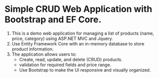 # Simple CRUD Web Application with Bootstrap and EF Core.
<ol>
    <li>This is a demo web application for managing a list of products (name, price, category) using ASP.NET MVC and Jquery.</li>
    <li>Use Entity Framework Core with an in-memory database to store product information.</li>
    <li>
        The application allows users to:
        <ul>
            <li>Create, read, update, and delete (CRUD) products.</li>
            <li>validation for required fields and price range.</li>
            <li>Use Bootstrap to make the UI responsive and visually organized.</li>
        </ul>
    </li>
</ol>
